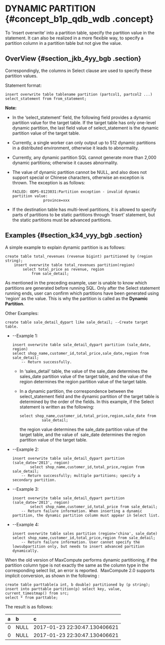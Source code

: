# DYNAMIC PARTITION {#concept_b1p_qdb_wdb .concept}

To ‘insert overwrite’ into a partition table, specify the partition value in the statement. It can also be realized in a more flexible way, to specify a partition column in a partition table but not give the value.

## OverView {#section_jkb_4yy_bgb .section}

Correspondingly, the columns in Select clause are used to specify these partition values.

Statement format:

```
insert overwrite table tablename partition (partcol1, partcol2 ...) select_statement from from_statement;
```

**Note:** 

-   In the ‘select\_statement’ field, the following field provides a dynamic partition value for the target table. If the target table has only one-level dynamic partition, the last field value of select\_statement is the dynamic partition value of the target table.
-   Currently, a single worker can only output up to 512 dynamic partitions in a distributed environment, otherwise it leads to abnormality.
-   Currently, any dynamic partition SQL cannot generate more than 2,000 dynamic partitions; otherwise it causes abnormality.
-   The value of dynamic partition cannot be NULL, and also does not support special or Chinese characters, otherwise an exception is thrown. The exception is as follows:

    ```
    FAILED: ODPS-0123031:Partition exception - invalid dynamic partition value:
                  province=xxx
    ```

-   If the destination table has multi-level partitions, it is allowed to specify parts of partitions to be static partitions through ‘Insert’ statement, but the static partitions must be advanced partitions.

## Examples {#section_k34_vyy_bgb .section}

A simple example to explain dynamic partition is as follows:

```
create table total_revenues (revenue bigint) partitioned by (region string);
    insert overwrite table total_revenues partition(region)
        select total_price as revenue, region
            from sale_detail;
```

As mentioned in the preceding example, user is unable to know which partitions are generated before running SQL. Only after the Select statement running ends, user can confirm which partitions have been generated using ‘region’ as the value. This is why the partition is called as the **Dynamic Partition**.

Other Examples:

```
create table sale_detail_dypart like sale_detail; --Create target table.
```

-   --Example 1:

    ```
    insert overwrite table sale_detail_dypart partition (sale_date, region)
    select shop_name,customer_id,total_price,sale_date,region from sale_detail;
        -- Return successfully.
    ```

    -   In ‘sales\_detail’ table, the value of the sale\_date determines the sales\_date partition value of the target table, and the value of the region determines the region partition value of the target table.
    -   In a dynamic partition, the correspondence between the select\_statement field and the dynamic partition of the target table is determined by the order of the fields. In this example, if the Select statement is written as the following:

        ```
        select shop_name,customer_id,total_price,region,sale_date from
                  sale_detail;
        ```

        the region value determines the sale\_date partition value of the target table, and the value of  sale\_date determines the region partition value of the target table.

-   --Example 2:

    ```
    insert overwrite table sale_detail_dypart partition (sale_date='2013', region)
            select shop_name,customer_id,total_price,region from sale_detail;
        -- Return successfully; multiple partitions; specify a secondary partition.
    ```

-   --Example 3:

    ```
    insert overwrite table sale_detail_dypart partition (sale_date='2013', region)
            select shop_name,customer_id,total_price from sale_detail;
        -- Return failure information. When inserting a dynamic partition, the dynamic partition column must appear in Select list.
    ```

-   --Example 4:

    ```
    insert overwrite table sales partition (region='china', sale_date)
    select shop_name,customer_id,total_price,region from sale_detail;
        -- Return failure information. User cannot specify the lowsubpartition only, but needs to insert advanced partition dynamically.
    ```


When the old version of MaxCompute performs dynamic partitioning, if the partition column type is not exactly the same as the column type in the corresponding select list, an error is reported.  MaxCompute 2.0 supports implicit conversion, as shown in the following :

```
create table parttable(a int, b double) partitioned by (p string);
insert into parttable partition(p) select key, value, current_timestmap() from src;
select * from parttable;
```

The result is as follows:

|a|b|c|
|:-|:-|:-|
|0|NULL|2017-01-23 22:30:47.130406621|
|0|NULL|2017-01-23 22:30:47.130406621|

